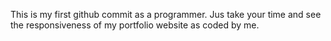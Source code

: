 This is my first github commit as a programmer. Jus take your time and see the responsiveness of my portfolio website as coded by me.
